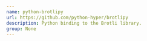 ```yaml
---
name: python-brotlipy
url: https://github.com/python-hyper/brotlipy
description: Python binding to the Brotli library.
group: None
---
```

